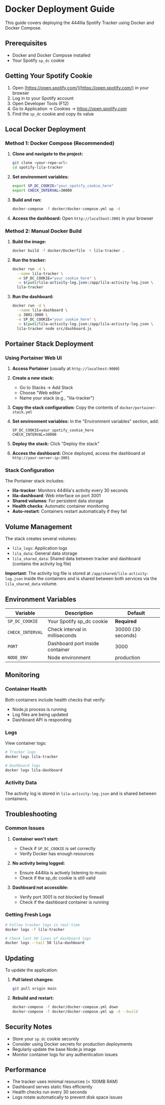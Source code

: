 # Docker Deployment Guide

This guide covers deploying the 444lila Spotify Tracker using Docker and Docker Compose.

## Prerequisites

- Docker and Docker Compose installed
- Your Spotify `sp_dc` cookie

## Getting Your Spotify Cookie

1. Open [https://open.spotify.com/](https://open.spotify.com/) in your browser
2. Log in to your Spotify account
3. Open Developer Tools (F12)
4. Go to Application → Cookies → https://open.spotify.com
5. Find the `sp_dc` cookie and copy its value

## Local Docker Deployment

### Method 1: Docker Compose (Recommended)

1. **Clone and navigate to the project:**
   ```bash
   git clone <your-repo-url>
   cd spotify-lila-tracker
   ```

2. **Set environment variables:**
   ```bash
   export SP_DC_COOKIE="your_spotify_cookie_here"
   export CHECK_INTERVAL=30000
   ```

3. **Build and run:**
   ```bash
   docker-compose -f docker/docker-compose.yml up -d
   ```

4. **Access the dashboard:**
   Open `http://localhost:3001` in your browser

### Method 2: Manual Docker Build

1. **Build the image:**
   ```bash
   docker build -f docker/Dockerfile -t lila-tracker .
   ```

2. **Run the tracker:**
   ```bash
   docker run -d \
     --name lila-tracker \
     -e SP_DC_COOKIE="your_cookie_here" \
     -v $(pwd)/lila-activity-log.json:/app/lila-activity-log.json \
     lila-tracker
   ```

3. **Run the dashboard:**
   ```bash
   docker run -d \
     --name lila-dashboard \
     -p 3001:3000 \
     -e SP_DC_COOKIE="your_cookie_here" \
     -v $(pwd)/lila-activity-log.json:/app/lila-activity-log.json \
     lila-tracker node src/dashboard.js
   ```

## Portainer Stack Deployment

### Using Portainer Web UI

1. **Access Portainer** (usually at `http://localhost:9000`)

2. **Create a new stack:**
   - Go to Stacks → Add Stack
   - Choose "Web editor"
   - Name your stack (e.g., "lila-tracker")

3. **Copy the stack configuration:**
   Copy the contents of `docker/portainer-stack.yml`

4. **Set environment variables:**
   In the "Environment variables" section, add:
   ```
   SP_DC_COOKIE=your_spotify_cookie_here
   CHECK_INTERVAL=30000
   ```

5. **Deploy the stack:**
   Click "Deploy the stack"

6. **Access the dashboard:**
   Once deployed, access the dashboard at `http://your-server-ip:3001`

### Stack Configuration

The Portainer stack includes:

- **lila-tracker**: Monitors 444lila's activity every 30 seconds
- **lila-dashboard**: Web interface on port 3001
- **Shared volumes**: For persistent data storage
- **Health checks**: Automatic container monitoring
- **Auto-restart**: Containers restart automatically if they fail

## Volume Management

The stack creates several volumes:

- `lila_logs`: Application logs
- `lila_data`: General data storage  
- `lila_shared_data`: Shared data between tracker and dashboard (contains the activity log file)

**Important**: The activity log file is stored at `/app/shared/lila-activity-log.json` inside the containers and is shared between both services via the `lila_shared_data` volume.

## Environment Variables

| Variable | Description | Default |
|----------|-------------|---------|
| `SP_DC_COOKIE` | Your Spotify sp_dc cookie | **Required** |
| `CHECK_INTERVAL` | Check interval in milliseconds | 30000 (30 seconds) |
| `PORT` | Dashboard port inside container | 3000 |
| `NODE_ENV` | Node environment | production |

## Monitoring

### Container Health

Both containers include health checks that verify:
- Node.js process is running
- Log files are being updated
- Dashboard API is responding

### Logs

View container logs:
```bash
# Tracker logs
docker logs lila-tracker

# Dashboard logs
docker logs lila-dashboard
```

### Activity Data

The activity log is stored in `lila-activity-log.json` and is shared between containers.

## Troubleshooting

### Common Issues

1. **Container won't start:**
   - Check if `SP_DC_COOKIE` is set correctly
   - Verify Docker has enough resources

2. **No activity being logged:**
   - Ensure 444lila is actively listening to music
   - Check if the sp_dc cookie is still valid

3. **Dashboard not accessible:**
   - Verify port 3001 is not blocked by firewall
   - Check if the dashboard container is running

### Getting Fresh Logs

```bash
# Follow tracker logs in real-time
docker logs -f lila-tracker

# Check last 50 lines of dashboard logs
docker logs --tail 50 lila-dashboard
```

## Updating

To update the application:

1. **Pull latest changes:**
   ```bash
   git pull origin main
   ```

2. **Rebuild and restart:**
   ```bash
   docker-compose -f docker/docker-compose.yml down
   docker-compose -f docker/docker-compose.yml up -d --build
   ```

## Security Notes

- Store your `sp_dc` cookie securely
- Consider using Docker secrets for production deployments
- Regularly update the base Node.js image
- Monitor container logs for any authentication issues

## Performance

- The tracker uses minimal resources (< 100MB RAM)
- Dashboard serves static files efficiently
- Health checks run every 30 seconds
- Logs rotate automatically to prevent disk space issues
